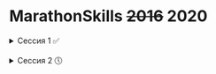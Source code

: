 MarathonSkills ~~2016~~ 2020
============================
<details>
  <summary>Сессия 1 ✅</summary>
  <br>
1.1 ✅
  <br>
1.2 ✅
  <br>
1.3 ✅
  <br>
1.4 ✅
  <br>
1.5 ✅
  <br>
1.6 ✅
  <br>
1.7 ✅
  <br>
1.8 ✅
  <br>
1.9 ✅
  <br>
1.10 ✅
  <br>
1.11 ✅
  <br>
1.12 ✅
  <br>
1.13 ✅
  <br>
1.14 ✅
  <br>
1.15 ✅
  <br>
1.16 ✅
</details>
<br>
<details>
  <summary>Сессия 2 🕔</summary>
  <br>
1.1 ❌
  <br>
1.2 ❌
  <br>
1.3 ❌
  <br>
1.4 ❌
  <br>
1.5 ❌
  <br>
1.6 ❌
  <br>
1.7 ❌
  <br>
1.8 ❌
  <br>
1.9 ❌
  <br>
</details>

